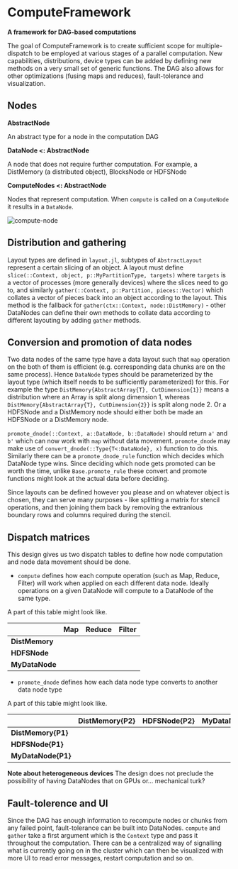 # ComputeFramework

**A framework for DAG-based computations**

The goal of ComputeFramework is to create sufficient scope for multiple-dispatch to be employed at various stages of a parallel computation. New capabilities, distributions, device types can be added by defining new methods on a very small set of generic functions. The DAG also allows for other optimizations (fusing maps and reduces), fault-tolerance and visualization.

## Nodes

**AbstractNode**

An abstract type for a node in the computation DAG

**DataNode <: AbstractNode**

A node that does not require further computation. For example, a DistMemory (a distributed object), BlocksNode or HDFSNode

**ComputeNodes <: AbstractNode**

Nodes that represent computation. When `compute` is called on a `ComputeNode` it results in a `DataNode`.

![compute-node](https://cloud.githubusercontent.com/assets/25916/11553313/8e81ed32-99b3-11e5-96fc-adc37a5c11c1.png)

## Distribution and gathering

Layout types are defined in `layout.jl`, subtypes of `AbstractLayout` represent a certain slicing of an object. A layout must define `slice(::Context, object, p::MyPartitionType, targets)` where `targets` is a vector of processes (more generally devices) where the slices need to go to, and similarly `gather(::Context, p::Partition, pieces::Vector)` which collates a vector of pieces back into an object according to the layout. This method is the fallback for `gather(ctx::Context, node::DistMemory)` - other DataNodes can define their own methods to collate data according to different layouting by adding `gather` methods.

## Conversion and promotion of data nodes

Two data nodes of the same type have a data layout such that `map` operation on the both of them is efficient (e.g. corresponding data chunks are on the same process). Hence `DataNode` types should be parameterized by the layout type (which itself needs to be sufficiently parameterized) for this. For example the type `DistMemory{AbstractArray{T}, CutDimension{1}}` means a distribution where an Array is split along dimension 1, whereas `DistMemory{AbstractArray{T}, CutDimension{2}}` is split along node 2. Or a HDFSNode and a DistMemory node should either both be made an HDFSNode or a DistMemory node.

`promote_dnode(::Context, a::DataNode, b::DataNode)` should return `a'` and `b'` which can now work with `map` without data movement. `promote_dnode` may make use of `convert_dnode(::Type{T<:DataNode}, x)` function to do this. Similarly there can be a `promote_dnode_rule` function which decides which DataNode type wins. Since deciding which node gets promoted can be worth the time, unlike `Base.promote_rule` these convert and promote functions might look at the actual data before deciding.

Since layouts can be defined however you please and on whatever object is chosen, they can serve many purposes - like splitting a matrix for stencil operations, and then joining them back by removing the extranious boundary rows and columns required during the stencil.

## Dispatch matrices

This design gives us two dispatch tables to define how node computation and node data movement should be done.

* `compute` defines how each compute operation (such as Map, Reduce, Filter) will work when applied on each different data node. Ideally operations on a given DataNode will compute to a DataNode of the same type.

A part of this table might look like.

|                | Map     | Reduce | Filter |
| :------------- |:------- |:-------|--------|
| **DistMemory** |         |        |        |
| **HDFSNode**   |         |        |        |
| **MyDataNode** |         |        |        |

* `promote_dnode` defines how each data node type converts to another data node type

A part of this table might look like.

|                    | DistMemory{P2} | HDFSNode{P2} | MyDataNode{P2} |
| :------------------|:---------------|--------------|----------------|
| **DistMemory{P1}** |                |              |                |
| **HDFSNode{P1}**   |                |              |                |
| **MyDataNode{P1}** |                |              |                |

**Note about heterogeneous devices** The design does not preclude the possibility of having DataNodes that on GPUs or... mechanical turk?

## Fault-tolerence and UI

Since the DAG has enough information to recompute nodes or chunks from any failed point, fault-tolerance can be built into DataNodes. `compute` and `gather` take a first argument which is the `Context` type and pass it throughout the computation. There can be a centralized way of signalling what is currently going on in the cluster which can then be visualized with more UI to read error messages, restart computation and so on.
